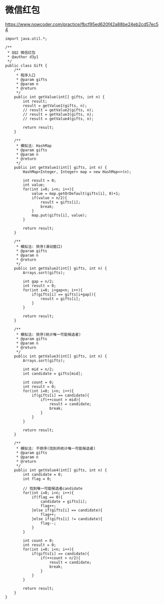 # 微信红包
https://www.nowcoder.com/practice/fbcf95ed620f42a88be24eb2cd57ec54

    import java.util.*;
    
    /**
     * QQ2 微信红包
     * @author d3y1
     */
    public class Gift {
        /**
         * 程序入口
         * @param gifts
         * @param n
         * @return
         */
        public int getValue(int[] gifts, int n) {
            int result;
            result = getValue1(gifts, n);
            // result = getValue2(gifts, n);
            // result = getValue3(gifts, n);
            // result = getValue4(gifts, n);
    
            return result;
        }
    
        /**
         * 模拟法: HashMap
         * @param gifts
         * @param n
         * @return
         */
        public int getValue1(int[] gifts, int n) {
            HashMap<Integer, Integer> map = new HashMap<>(n);
    
            int result = 0;
            int value;
            for(int i=0; i<n; i++){
                value = map.getOrDefault(gifts[i], 0)+1;
                if(value > n/2){
                    result = gifts[i];
                    break;
                }
                map.put(gifts[i], value);
            }
    
            return result;
        }
    
        /**
         * 模拟法: 排序(滑动窗口)
         * @param gifts
         * @param n
         * @return
         */
        public int getValue2(int[] gifts, int n) {
            Arrays.sort(gifts);
    
            int gap = n/2;
            int result = 0;
            for(int i=0; i+gap<n; i++){
                if(gifts[i] == gifts[i+gap]){
                    result = gifts[i];
                }
            }
    
            return result;
        }
    
        /**
         * 模拟法: 排序(统计唯一可能候选者)
         * @param gifts
         * @param n
         * @return
         */
        public int getValue3(int[] gifts, int n) {
            Arrays.sort(gifts);
    
            int mid = n/2;
            int candidate = gifts[mid];
    
            int count = 0;
            int result = 0;
            for(int i=0; i<n; i++){
                if(gifts[i] == candidate){
                    if(++count > mid){
                        result = candidate;
                        break;
                    }
                }
            }
    
            return result;
        }
    
        /**
         * 模拟法: 不排序(找到并统计唯一可能候选者)
         * @param gifts
         * @param n
         * @return
         */
        public int getValue4(int[] gifts, int n) {
            int candidate = 0;
            int flag = 0;
    
            // 找到唯一可能候选者candidate
            for(int i=0; i<n; i++){
                if(flag == 0){
                    candidate = gifts[i];
                    flag++;
                }else if(gifts[i] == candidate){
                    flag++;
                }else if(gifts[i] != candidate){
                    flag--;
                }
            }
    
            int count = 0;
            int result = 0;
            for(int i=0; i<n; i++){
                if(gifts[i] == candidate){
                    if(++count > n/2){
                        result = candidate;
                        break;
                    }
                }
            }
    
            return result;
        }
    }
    

